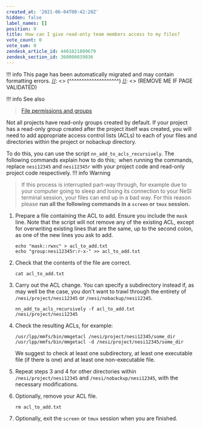 ```yaml
---
created_at: '2021-06-04T00:42:20Z'
hidden: false
label_names: []
position: 0
title: How can I give read-only team members access to my files?
vote_count: 0
vote_sum: 0
zendesk_article_id: 4401821809679
zendesk_section_id: 360000039036
---
```




[//]: <> (REMOVE ME IF PAGE VALIDATED)
[//]: <> (vvvvvvvvvvvvvvvvvvvv)
!!! info
    This page has been automatically migrated and may contain formatting errors.
[//]: <> (^^^^^^^^^^^^^^^^^^^^)
[//]: <> (REMOVE ME IF PAGE VALIDATED)

!!! info See also
>
> [File permissions and
> groups](https://support.nesi.org.nz/hc/en-gb/articles/360000205435)

Not all projects have read-only groups created by default. If your
project has a read-only group created after the project itself was
created, you will need to add appropriate access control lists (ACLs) to
each of your files and directories within the project or nobackup
directory.

To do this, you can use the script `nn_add_to_acls_recursively`. The
following commands explain how to do this;  when running the commands,
replace `nesi12345` and `nesi12345r` with your project code and
read-only project code respectively.
!!! info Warning
>
> If this process is interrupted part-way through, for example due to
> your computer going to sleep and losing its connection to your NeSI
> terminal session, your files can end up in a bad way. For this reason
> please **run all the following commands in a `screen` or `tmux`
> session.**

1.  Prepare a file containing the ACL to add. Ensure you include the
    `mask` line. Note that the script will not remove any of the
    existing ACL, except for overwriting existing lines that are the
    same, up to the second colon, as one of the new lines you ask to
    add.

    ``` {dir="ltr"}
    echo "mask::rwxc" > acl_to_add.txt
    echo "group:nesi12345r:r-x-" >> acl_to_add.txt
    ```

2.  Check that the contents of the file are correct.

    ``` {dir="ltr"}
    cat acl_to_add.txt
    ```

3.  Carry out the ACL change. You can specify a subdirectory instead if,
    as may well be the case, you don't want to trawl through the
    entirety of `/nesi/project/nesi12345` or `/nesi/nobackup/nesi12345`.

    ``` {dir="ltr"}
    nn_add_to_acls_recursively -f acl_to_add.txt /nesi/project/nesi12345
    ```

4.  Check the resulting ACLs, for example:

    ``` {dir="ltr"}
    /usr/lpp/mmfs/bin/mmgetacl /nesi/project/nesi12345/some_dir
    /usr/lpp/mmfs/bin/mmgetacl -d /nesi/project/nesi12345/some_dir
    ```

    We suggest to check at least one subdirectory, at least one
    executable file (if there is one) and at least one non-executable
    file.

5.  Repeat steps 3 and 4 for other directories within
    `/nesi/project/nesi12345` and `/nesi/nobackup/nesi12345`, with the
    necessary modifications.

6.  Optionally, remove your ACL file.

    ``` {dir="ltr"}
    rm acl_to_add.txt
    ```

7.  Optionally, exit the `screen` or `tmux` session when you are
    finished.
